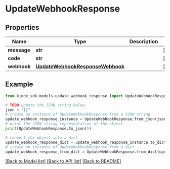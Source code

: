 # UpdateWebhookResponse


## Properties

Name | Type | Description | Notes
------------ | ------------- | ------------- | -------------
**message** | **str** |  | [optional] 
**code** | **str** |  | [optional] 
**webhook** | [**UpdateWebhookResponseWebhook**](UpdateWebhookResponseWebhook.md) |  | [optional] 

## Example

```python
from kinde_sdk.models.update_webhook_response import UpdateWebhookResponse

# TODO update the JSON string below
json = "{}"
# create an instance of UpdateWebhookResponse from a JSON string
update_webhook_response_instance = UpdateWebhookResponse.from_json(json)
# print the JSON string representation of the object
print(UpdateWebhookResponse.to_json())

# convert the object into a dict
update_webhook_response_dict = update_webhook_response_instance.to_dict()
# create an instance of UpdateWebhookResponse from a dict
update_webhook_response_from_dict = UpdateWebhookResponse.from_dict(update_webhook_response_dict)
```
[[Back to Model list]](../README.md#documentation-for-models) [[Back to API list]](../README.md#documentation-for-api-endpoints) [[Back to README]](../README.md)


